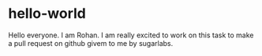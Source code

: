 
# hello-world

Hello everyone. I am Rohan. 
I am really excited to work on this task to make a pull request on github givem to me by sugarlabs.
